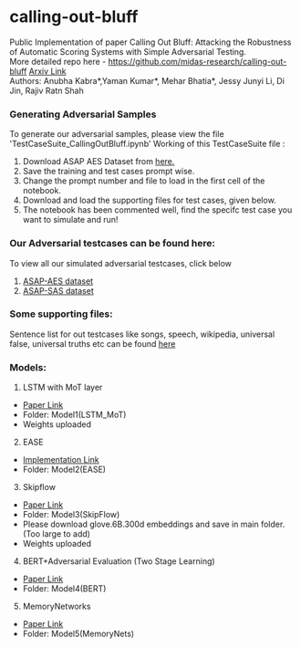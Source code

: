# calling-out-bluff

Public Implementation of paper Calling Out Bluff: Attacking the Robustness of Automatic Scoring Systems with Simple Adversarial Testing. </br>
More detailed repo here - https://github.com/midas-research/calling-out-bluff
[Arxiv Link](http://arxiv.org/abs/2007.06796) </br>
Authors:
Anubha Kabra*,Yaman Kumar*, Mehar Bhatia*, Jessy Junyi Li, Di Jin, Rajiv Ratn Shah
</br>

### Generating Adversarial Samples ###
To generate our adversarial samples, please view the file 'TestCaseSuite_CallingOutBluff.ipynb'
Working of this TestCaseSuite file :
1. Download ASAP AES Dataset from [here.](https://www.kaggle.com/c/asap-aes)
2. Save the training and test cases prompt wise.
3. Change the prompt number and file to load in the first cell of the notebook.
4. Download and load the supporting files for test cases, given below.
5. The notebook has been commented well, find the specifc test case you want to simulate and run!

### Our Adversarial testcases can be found here:
To view all our simulated adversarial testcases, click below
1. [ASAP-AES dataset](https://drive.google.com/open?id=1CIEpiDmzLmJ6LMCVSOmCKw_eOg4ocuS4)
2. [ASAP-SAS dataset](https://drive.google.com/drive/folders/1oWP31zo02009skA24nC10tYlCGWqOAOx)

### Some supporting files:
Sentence list for out testcases like songs, speech, wikipedia, universal false, universal truths etc can be found [here](https://drive.google.com/open?id=1hYQ-GtuQVcMYIeGcvBCTB6wXUHxOC1aY)

### Models: 

1. LSTM with MoT layer 
  * [Paper Link](https://www.aclweb.org/anthology/D16-1193/)
  * Folder: Model1(LSTM_MoT)
  * Weights uploaded


2. EASE
  * [Implementation Link](https://github.com/edx/ease/)
  * Folder: Model2(EASE)

3. Skipflow
  * [Paper Link](https://arxiv.org/abs/1711.04981)
  * Folder: Model3(SkipFlow)
  * Please download glove.6B.300d embeddings and save in main folder. (Too large to add)
  * Weights uploaded

4. BERT+Adversarial Evaluation (Two Stage Learning)
  * [Paper Link](https://arxiv.org/abs/1901.07744)
  * Folder: Model4(BERT)

5. MemoryNetworks
  * [Paper Link](https://par.nsf.gov/servlets/purl/10060135)
  * Folder: Model5(MemoryNets)
